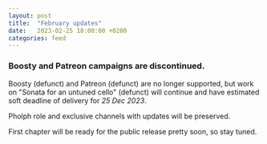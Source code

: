```yaml
---
layout: post
title:  "February updates"
date:   2023-02-25 18:00:00 +0200
categories: feed
---
```


### Boosty and Patreon campaigns are discontinued.

Boosty (defunct) and Patreon (defunct) are no longer supported, but work on "Sonata for an untuned cello" (defunct) will continue and have estimated soft deadline of delivery for *25 Dec 2023*.

Pholph role and exclusive channels with updates will be preserved.

First chapter will be ready for the public release pretty soon, so stay tuned.

